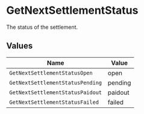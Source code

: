 # GetNextSettlementStatus

The status of the settlement.


## Values

| Name                             | Value                            |
| -------------------------------- | -------------------------------- |
| `GetNextSettlementStatusOpen`    | open                             |
| `GetNextSettlementStatusPending` | pending                          |
| `GetNextSettlementStatusPaidout` | paidout                          |
| `GetNextSettlementStatusFailed`  | failed                           |